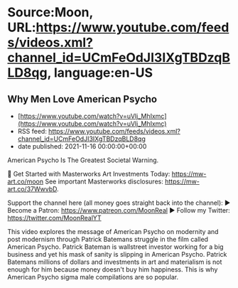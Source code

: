 # Source:Moon, URL:https://www.youtube.com/feeds/videos.xml?channel_id=UCmFeOdJI3IXgTBDzqBLD8qg, language:en-US

## Why Men Love American Psycho
 - [https://www.youtube.com/watch?v=uVlj_MhIxmc](https://www.youtube.com/watch?v=uVlj_MhIxmc)
 - RSS feed: https://www.youtube.com/feeds/videos.xml?channel_id=UCmFeOdJI3IXgTBDzqBLD8qg
 - date published: 2021-11-16 00:00:00+00:00

American Psycho Is The Greatest Societal Warning. 

🎨 Get Started with Masterworks Art Investments Today: https://mw-art.co/moon
 See important Masterworks disclosures: https://mw-art.co/37WwvbD.

Support the channel here (all money goes straight back into the channel):
►  Become a Patron:  https://www.patreon.com/MoonReal
► Follow my Twitter: https://twitter.com/MoonRealYT

This video explores the message of American Psycho on modernity and post modernism through Patrick Batemans struggle in the film called American Psycho. Patrick Bateman is wallstreet investor working for a big business and yet his mask of sanity is slipping in American Psycho. Patrick Batemans millions of dollars and investments in art and materialism is not enough for him because money doesn't buy him happiness.  This is why American Psycho sigma male compilations are so popular.

